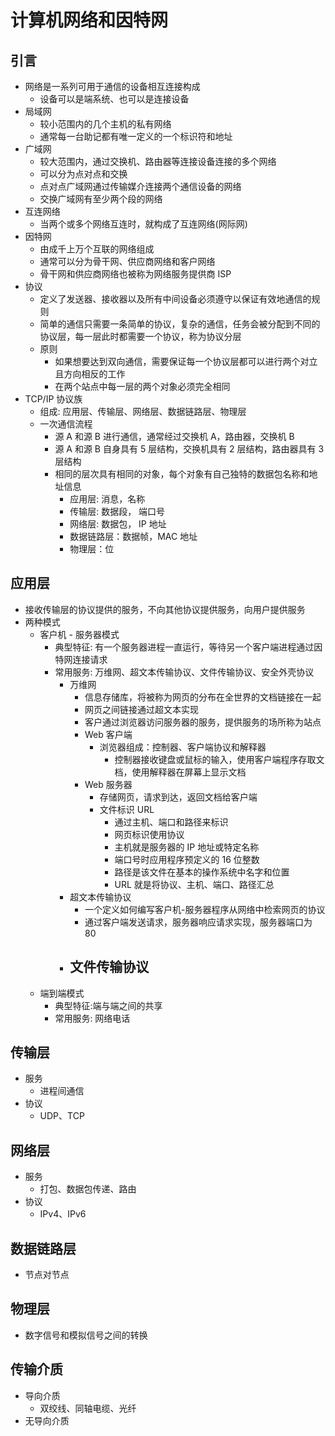 # 计算机网络和因特网

## 引言

- 网络是一系列可用于通信的设备相互连接构成
  - 设备可以是端系统、也可以是连接设备
- 局域网
  - 较小范围内的几个主机的私有网络
  - 通常每一台助记都有唯一定义的一个标识符和地址
- 广域网
  - 较大范围内，通过交换机、路由器等连接设备连接的多个网络
  - 可以分为点对点和交换
  - 点对点广域网通过传输媒介连接两个通信设备的网络
  - 交换广域网有至少两个段的网络
- 互连网络
  - 当两个或多个网络互连时，就构成了互连网络(网际网)
- 因特网
  - 由成千上万个互联的网络组成
  - 通常可以分为骨干网、供应商网络和客户网络
  - 骨干网和供应商网络也被称为网络服务提供商 ISP
- 协议
  - 定义了发送器、接收器以及所有中间设备必须遵守以保证有效地通信的规则
  - 简单的通信只需要一条简单的协议，复杂的通信，任务会被分配到不同的协议层，每一层此时都需要一个协议，称为协议分层
  - 原则
    - 如果想要达到双向通信，需要保证每一个协议层都可以进行两个对立且方向相反的工作
    - 在两个站点中每一层的两个对象必须完全相同
- TCP/IP 协议族
  - 组成: 应用层、传输层、网络层、数据链路层、物理层
  - 一次通信流程
    - 源 A 和源 B 进行通信，通常经过交换机 A，路由器，交换机 B
    - 源 A 和源 B 自身具有 5 层结构，交换机具有 2 层结构，路由器具有 3 层结构
    - 相同的层次具有相同的对象，每个对象有自己独特的数据包名称和地址信息
      - 应用层: 消息，名称
      - 传输层: 数据段， 端口号
      - 网络层: 数据包， IP 地址
      - 数据链路层：数据帧，MAC 地址
      - 物理层：位

## 应用层

- 接收传输层的协议提供的服务，不向其他协议提供服务，向用户提供服务
- 两种模式
  - 客户机 - 服务器模式
    - 典型特征: 有一个服务器进程一直运行，等待另一个客户端进程通过因特网连接请求
    - 常用服务: 万维网、超文本传输协议、文件传输协议、安全外壳协议
      - 万维网
        - 信息存储库，将被称为网页的分布在全世界的文档链接在一起
        - 网页之间链接通过超文本实现
        - 客户通过浏览器访问服务器的服务，提供服务的场所称为站点
        - Web 客户端
          - 浏览器组成：控制器、客户端协议和解释器
            - 控制器接收键盘或鼠标的输入，使用客户端程序存取文档，使用解释器在屏幕上显示文档
        - Web 服务器
          - 存储网页，请求到达，返回文档给客户端
          - 文件标识 URL
            - 通过主机、端口和路径来标识
            - 网页标识使用协议
            - 主机就是服务器的 IP 地址或特定名称
            - 端口号时应用程序预定义的 16 位整数
            - 路径是该文件在基本的操作系统中名字和位置
            - URL 就是将协议、主机、端口、路径汇总
      - 超文本传输协议
        - 一个定义如何编写客户机-服务器程序从网络中检索网页的协议
        - 通过客户端发送请求，服务器响应请求实现，服务器端口为 80
      - 文件传输协议
        - 
  - 端到端模式
    - 典型特征:端与端之间的共享
    - 常用服务: 网络电话

## 传输层

- 服务
  - 进程间通信
- 协议
  - UDP、TCP

## 网络层

- 服务
  - 打包、数据包传递、路由
- 协议
  - IPv4、IPv6

## 数据链路层

- 节点对节点

## 物理层

- 数字信号和模拟信号之间的转换

## 传输介质

- 导向介质
  - 双绞线、同轴电缆、光纤
- 无导向介质
